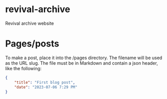 # revival-archive

Revival archive website

# Pages/posts

To make a post, place it into the /pages directory. The filename will be used as the URL slug. The file must be in Markdown and contain a json header, like the following:

```json
{
	"title": "First blog post",
	"date": "2023-07-06 7:29 PM"
}
```
